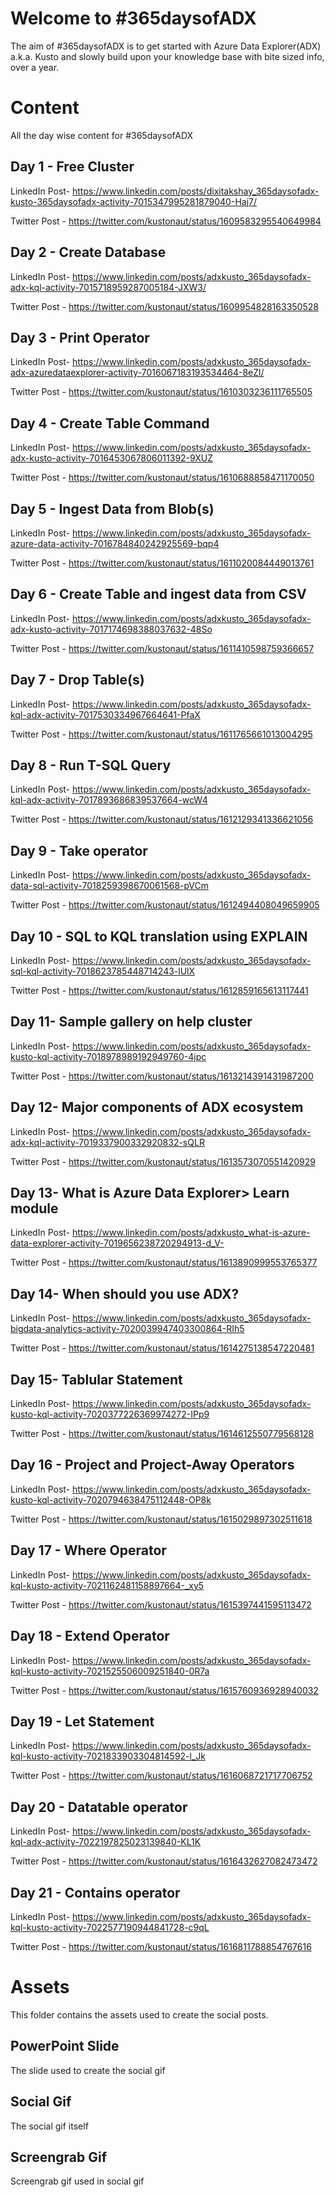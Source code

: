# Welcome to #365daysofADX

The aim of #365daysofADX is to get started with Azure Data Explorer(ADX) a.k.a. Kusto and slowly build upon your knowledge base with bite sized info, over a year.


# Content

All the day wise content for #365daysofADX

## Day 1 - Free Cluster
LinkedIn Post- https://www.linkedin.com/posts/dixitakshay_365daysofadx-kusto-365daysofadx-activity-7015347995281879040-Haj7/

Twitter Post - https://twitter.com/kustonaut/status/1609583295540649984

## Day 2 - Create Database

LinkedIn Post- https://www.linkedin.com/posts/adxkusto_365daysofadx-adx-kql-activity-7015718959287005184-JXW3/

Twitter Post - https://twitter.com/kustonaut/status/1609954828163350528

## Day 3 - Print Operator

LinkedIn Post- https://www.linkedin.com/posts/adxkusto_365daysofadx-adx-azuredataexplorer-activity-7016067183193534464-8eZl/

Twitter Post - https://twitter.com/kustonaut/status/1610303236111765505

## Day 4 - Create Table Command

LinkedIn Post- https://www.linkedin.com/posts/adxkusto_365daysofadx-adx-kusto-activity-7016453067806011392-9XUZ

Twitter Post - https://twitter.com/kustonaut/status/1610688858471170050

## Day 5 - Ingest Data from Blob(s)

LinkedIn Post- https://www.linkedin.com/posts/adxkusto_365daysofadx-azure-data-activity-7016784840242925569-bqp4

Twitter Post - https://twitter.com/kustonaut/status/1611020084449013761

## Day 6 - Create Table and ingest data from CSV

LinkedIn Post- https://www.linkedin.com/posts/adxkusto_365daysofadx-adx-kusto-activity-7017174698388037632-48So

Twitter Post - https://twitter.com/kustonaut/status/1611410598759366657

## Day 7 - Drop Table(s)

LinkedIn Post- https://www.linkedin.com/posts/adxkusto_365daysofadx-kql-adx-activity-7017530334967664641-PfaX

Twitter Post - https://twitter.com/kustonaut/status/1611765661013004295

## Day 8 - Run T-SQL Query

LinkedIn Post- https://www.linkedin.com/posts/adxkusto_365daysofadx-kql-adx-activity-7017893686839537664-wcW4

Twitter Post - https://twitter.com/kustonaut/status/1612129341336621056

## Day 9 - Take operator

LinkedIn Post- https://www.linkedin.com/posts/adxkusto_365daysofadx-data-sql-activity-7018259398670061568-pVCm

Twitter Post - https://twitter.com/kustonaut/status/1612494408049659905

## Day 10 - SQL to KQL translation using EXPLAIN

LinkedIn Post- https://www.linkedin.com/posts/adxkusto_365daysofadx-sql-kql-activity-7018623785448714243-lUlX

Twitter Post - https://twitter.com/kustonaut/status/1612859165613117441

## Day 11- Sample gallery on help cluster

LinkedIn Post- https://www.linkedin.com/posts/adxkusto_365daysofadx-kusto-kql-activity-7018978989192949760-4jpc

Twitter Post - https://twitter.com/kustonaut/status/1613214391431987200

## Day 12- Major components of ADX ecosystem

LinkedIn Post- https://www.linkedin.com/posts/adxkusto_365daysofadx-adx-kql-activity-7019337900332920832-sQLR

Twitter Post - https://twitter.com/kustonaut/status/1613573070551420929

## Day 13- What is Azure Data Explorer> Learn module

LinkedIn Post- https://www.linkedin.com/posts/adxkusto_what-is-azure-data-explorer-activity-7019656238720294913-d_V-

Twitter Post - https://twitter.com/kustonaut/status/1613890999553765377

## Day 14- When should you use ADX?

LinkedIn Post- https://www.linkedin.com/posts/adxkusto_365daysofadx-bigdata-analytics-activity-7020039947403300864-RIh5

Twitter Post - https://twitter.com/kustonaut/status/1614275138547220481

## Day 15- Tablular Statement

LinkedIn Post- https://www.linkedin.com/posts/adxkusto_365daysofadx-kusto-kql-activity-7020377226369974272-IPp9

Twitter Post - https://twitter.com/kustonaut/status/1614612550779568128

## Day 16 - Project and Project-Away Operators

LinkedIn Post- https://www.linkedin.com/posts/adxkusto_365daysofadx-kusto-kql-activity-7020794638475112448-OP8k

Twitter Post - https://twitter.com/kustonaut/status/1615029897302511618

## Day 17 - Where Operator

LinkedIn Post- https://www.linkedin.com/posts/adxkusto_365daysofadx-kql-kusto-activity-7021162481158897664-_xy5

Twitter Post - https://twitter.com/kustonaut/status/1615397441595113472

## Day 18 - Extend Operator

LinkedIn Post- https://www.linkedin.com/posts/adxkusto_365daysofadx-kql-kusto-activity-7021525506009251840-0R7a

Twitter Post - https://twitter.com/kustonaut/status/1615760936928940032

## Day 19 - Let Statement

LinkedIn Post- https://www.linkedin.com/posts/adxkusto_365daysofadx-kql-kusto-activity-7021833903304814592-l_Jk

Twitter Post - https://twitter.com/kustonaut/status/1616068721717706752

## Day 20 - Datatable operator

LinkedIn Post- https://www.linkedin.com/posts/adxkusto_365daysofadx-kql-adx-activity-7022197825023139840-KL1K

Twitter Post - https://twitter.com/kustonaut/status/1616432627082473472

## Day 21 - Contains operator

LinkedIn Post- https://www.linkedin.com/posts/adxkusto_365daysofadx-kql-kusto-activity-7022577190944841728-c9qL

Twitter Post - https://twitter.com/kustonaut/status/1616811788854767616

# Assets

This folder contains the assets used to create the social posts.

## PowerPoint Slide

The slide used to create the social gif

## Social Gif

The social gif itself

## Screengrab Gif

Screengrab gif used in social gif

